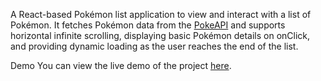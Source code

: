 A React-based Pokémon list application to view and interact with a list of Pokémon. It fetches Pokémon data from the [PokeAPI](https://pokeapi.co/api/v2/pokemon) and supports horizontal infinite scrolling, displaying basic Pokémon details on onClick, and providing dynamic loading as the user reaches the end of the list.

Demo
You can view the live demo of the project [here](https://pokemon-list-lyart.vercel.app/).
